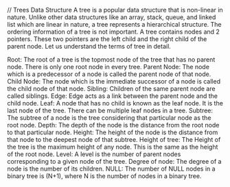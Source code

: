 // Trees Data Structure
A tree is a popular data structure that is non-linear in nature. Unlike other data structures like an array, stack, queue, and linked list which are linear in nature, a tree represents a hierarchical structure. The ordering information of a tree is not important. A tree contains nodes and 2 pointers. These two pointers are the left child and the right child of the parent node. Let us understand the terms of tree in detail.

Root: The root of a tree is the topmost node of the tree that has no parent node. There is only one root node in every tree.
Parent Node:  The node which is a predecessor of a node is called the parent node of that node.
Child Node: The node which is the immediate successor of a node is called the child node of that node.
Sibling: Children of the same parent node are called siblings.
Edge: Edge acts as a link between the parent node and the child node.
Leaf: A node that has no child is known as the leaf node. It is the last node of the tree. There can be multiple leaf nodes in a tree.
Subtree: The subtree of a node is the tree considering that particular node as the root node.
Depth: The depth of the node is the distance from the root node to that particular node.
Height: The height of the node is the distance from that node to the deepest node of that subtree.
Height of tree: The Height of the tree is the maximum height of any node. This is the same as the height of the root node.
Level: A level is the number of parent nodes corresponding to a given node of the tree.
Degree of node:  The degree of a node is the number of its children.
NULL: The number of NULL nodes in a binary tree is (N+1), where N is the number of nodes in a binary tree.